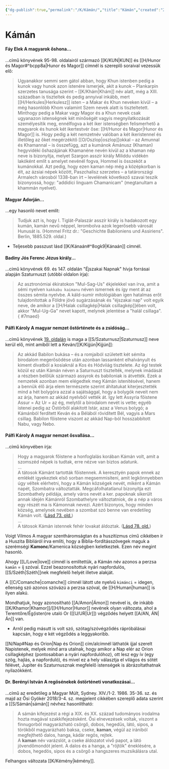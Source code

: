 ```yaml
---
{"dg-publish":true,"permalink":"/K/Kámán/","title":"Kámán","created":"2024-05-14T01:35","updated":"2025-04-27T09:58"}
---
```



# Kámán

#### Fáy Elek A magyarok őshona...  

...című könyvének 95-98. oldalairól származó [[K/KUN\|KUN]] és [[H/Hunor és Magor#^bcpp8a\|Hunor és Magor]] címnél is szereplő soraival vezessük elő:  
> Ugyanakkor semmi sem gátol abban, hogy Khun istenben pedig a kunok vagy hunok azon istenére ismerjek, akit a kunok – Plankarpin szerzetes tanusága szerint – [[K/Khám\|Khám]] név alatt, még a XIII. században is tiszteltek és pedig annyival inkább, mert [[H/Herkules\|Herkulesz]] isten – a Makar és Khun neveken kívül – a még hasonlóbb Khom valamint Szem nevek alatt is tiszteltetett. Minthogy pedig a Makar vagy Magor és a Khun nevek csak ugyanazon istenségnek két minőségét vagyis megnyilatkozását személyesítik meg, ennélfogva a két iker istenségben felismerhető a magyarok és hunok két ikertestvér őse: [[H/Hunor és Magor\|Hunor és Magor]] is. Hogy pedig a két nemzetnév valóban a két ikeristennel és illetőleg az őket megérzékitő [[O/Oszlop\|oszlop]]okkal – az Amunnal és Khamannal – is összefügg, azt a kumánok Amánusz (Khaman) hegyvidéki őshazájának Khamanéne nevén kívül az a khaman nép neve is bizonyítja, melyet Szargon asszir király Miliddu vidékén lakóként említ s amelyet nevénél fogva, Hommel is összeköt a kumánokkal. Azt pedig, hogy ezen kaman nép még a középkorban is élt, az ázsiai népek között, Paszchalisz szerzetes – a tatárországi Armalech városból 1338-ban írt – levelének következő szavai teszik bizonyossá, hogy: "addidici linguam Chamanicam" (megtanultam a khammán nyelvet).  

#### Magyar Adorján...

...egy hasonló nevet említ:  
> Tudjuk azt is, hogy I. Tiglát-Palaszár asszír király is hadakozott egy kumán, kamán nevű néppel, lerombolva azok legerősebb városát Hunusát is. (Hommel Fritz dr.: "Geschichte Babiloniens und Assiriens". Berlin, 1885.529. oldal.)  
- Teljesebb passzust lásd [[K/Kánaán#^8ogk9\|Kánaán]] címnél.

#### Badiny Jós Ferenc Jézus király...

...című könyvének 69. és 147. oldalán "Éjszakai Napnak" hívja forrásai alapján Szaturnuszt (utóbbi oldalon írja):  
> Az asztronómiai ékiratokon "Mul-Sag-Us" ékjelekkel van írva, amit a sémi nyelven `kakkabu kaimanu` néven ismernek és így ment át az összes sémita nyelvbe. A káld-sumír mitológiában igen hatalmas erőt tulajdonítottak a Földre jövő sugárzásának és "éjszakai nap" volt egyik neve, de amikor a [[H/Halak csillagkép\|Halak csillagkép]]ében volt, akkor "Mul-Ug-Ga" nevet kapott, melynek jelentése a "halál csillaga".
{ #7maed}


#### Pálfi Károly A magyar nemzet őstörténete és a zsidóság...

...című könyvének [19. oldalán](zotero://open-pdf/library/items/VZZUZWZ2?page=19&annotation=KW8X9P63) is maga a [[S/Szaturnusz\|Szaturnusz]] neve kerül elő, mint amiből lett a Keván/[[K/Kijjún\|Kijjún]]:  
> Az akkád Babilon bukása – és a romjaiból született két sémita birodalom megerősödése után azonban lassanként elhalványult és kiment divatból a kosiaknál a Kos és Hódviiág tisztelete. Az égi testek közül ez után Kámán néven a Saturnuszt tisztelték, melynek imádását a részben belőlük származó assyrok és babiloniak is átvették. Ezek a nemzetek azonban mem elégedtek meg Kámán istenitésével, hanem a bennük élő árja elem természete szerint áhítatukat kiterjesztették mind a hét bolygóra azzal a sajátsággal, hogy a bolygók neveit nem az árja, hanem az akkád nyelvből vették át. Így lett Assyria főistene Assur = Az Ur = az ég, melytől a birodalom nevét is vette; egyéb istenei pedig az Östörből alakitott Istár, azaz a Venus bolygó; a Kámánból ferdített Keván és a Bélából rövidített Bél, vagyis a Mars csillag. Babilon főistene viszont az akkád Nap-ból hosszabbított Nabu, vagy Nebo.  

#### Pálfi Károly A magyar nemzet ősvallása...

...című könyvében írja:
> Hogy a magyarok főistene a honfoglalás korában Kámán volt, amit a szomszéd népek is tudtak, erre nézve van biztos adatunk.  
> ...  
> A tátosok Kámánt tartották főistennek. A keresztyén papok ennek az emlékét igyekeztek első sorban megsemmisíteni, amit legkönnyebben úgy véltek elérhetni, hogy a Kámán községek nevét, miként a Kámán napét, Szombatra változtatták. Megcáfolhatatlanul bizonyítja ezt Szombathely példája, amely város nevét a ker. papoknak sikerült annak idején Kámánról Szombathelyre változtatniok, de a nép a város egy részét ma is Kámonnak nevezi. Azért bizonyos, hogy minden község, amelynek nevében a szombat szó benne van eredetileg Kámán volt. ([Lásd 73. old.](zotero://open-pdf/library/items/QVETUTRJ?page=73&annotation=SUQEMI7I))  
> ...  
> A tátosok Kámán istennek fehér lovakat áldoztak. ([Lásd 78. old.](zotero://open-pdf/library/items/QVETUTRJ?page=78&annotation=3XDF288X))  

Voigt Vilmos A magyar szentháromságtan és a huszitizmus című cikkében ír a Huszita Bibliáról írva említi, hogy a Biblia-fordításszövegek maguk a szerémségi **Kamonc**/Kamenica községben keletkeztek. Ezen név megint hasonló.  



Ahogy [[L/Love\|love]] címnél is említettük, a Kámán név azonos a perzsa `kamān` = íj szóval. Ezzel beazonosítottuk nyári napfordulós, [[S/Széth\|Széth]]nek megfelelő helyét illetve alakját. 

A [[C/Comanche\|comanche]] címnél látott ute nyelvű `kimánci` = idegen, ellenség szó azonos szóvázú a perzsa szóval, de [[H/Human\|human]] is ilyen alakú.

Mondhatjuk, hogy azonosítható [[A/Amon\|Ámon]] nevével is, de inkább [[K/Khamor\|Khamor]]/[[H/Hunor\|Hunor]] nevének olyan változata, ahol a Teremtőre/Ég(isten)re utaló Or ([[U/UR\|Ur]]) végződés helyett [[A/AN, ÁN\|Án]] van.  
- Arról pedig másutt is volt szó, szótag/szóvégződés rápróbálásai kapcsán, hogy e két végződés a leggyakoribb.

[[N/Nap#Nap és Orion\|Nap és Orion]] cím/alcímnél láthatók íjjal szerelt Napistenek, melyek mind arra utalnak, hogy amikor a Nap elér az Orion csillagképhez (pontosabban a nyári napfordulóhoz), ott lesz egy ív (egy szög, hajlás, a napforduló), és mivel ez a hely választja el világos és sötét félévet, Jupiter és Szaturnusznak megfelelő istenségek is ábrázoltathatnak nyilazókként.  

#### Dr. Berényi István A regösénekek őstörténeti vonatkozásai...

...című az eredetileg a Magyar Múlt, Sydney. XIV./1-2. 1986. 35-36. sz. és majd az Ősi Gyökér 2018/3-4. sz. megjelent cikkében szereplő adata szerint a [[S/Sámán\|sámán]] névhez hasonlítható:  
> A sámán kifejezést a régi a XIX. és XX. század tudományos irodalma hozta magával szakkifejezésként. Ősi elnevezések voltak, viszont a finnugorból magyarázható csörgő, dobos, hegedűs, látó, sipos, a törökből magyarázható baksa, cseke, **kaman**, végül az irániból megfejthető dalos, hanga, kádár regös, rejtek.  
> A **kaman** név varázslót, a cseke áldozatot vivő papot, a látó jövendőmondót jelent. A dalos és a hanga, a "röjtök" éneklésére, a dobos, hegedös, sipos és a csörgő a hangszeres muzsikálásra utal.  

Felhangos változata [[K/Kémény\|kémény]].  